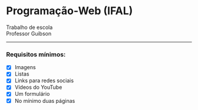 # Programação-Web (IFAL)

Trabalho de escola <br>
Professor Guibson

<hr>
  
### Requisitos mínimos:

- [x] Imagens
- [x] Listas
- [x] Links para redes sociais
- [x] Vídeos do YouTube
- [x] Um formulário
- [x] No mínimo duas páginas
